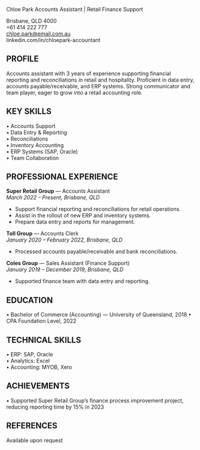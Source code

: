 Chloe Park
Accounts Assistant | Retail Finance Support

Brisbane, QLD 4000  
+61 414 222 777  
chloe.park@email.com.au  
linkedin.com/in/chloepark-accountant

## PROFILE

Accounts assistant with 3 years of experience supporting financial reporting and reconciliations in retail and hospitality. Proficient in data entry, accounts payable/receivable, and ERP systems. Strong communicator and team player, eager to grow into a retail accounting role.

## KEY SKILLS

• Accounts Support  
• Data Entry & Reporting  
• Reconciliations  
• Inventory Accounting  
• ERP Systems (SAP, Oracle)  
• Team Collaboration

## PROFESSIONAL EXPERIENCE

**Super Retail Group** — Accounts Assistant  
_March 2022 – Present, Brisbane, QLD_

- Support financial reporting and reconciliations for retail operations.
- Assist in the rollout of new ERP and inventory systems.
- Prepare data entry and reports for management.

**Toll Group** — Accounts Clerk  
_January 2020 – February 2022, Brisbane, QLD_

- Processed accounts payable/receivable and bank reconciliations.

**Coles Group** — Sales Assistant (Finance Support)  
_January 2019 – December 2019, Brisbane, QLD_

- Supported finance team with data entry and reporting.

## EDUCATION

• Bachelor of Commerce (Accounting) — University of Queensland, 2018
• CPA Foundation Level, 2022

## TECHNICAL SKILLS

• ERP: SAP, Oracle  
• Analytics: Excel  
• Accounting: MYOB, Xero

## ACHIEVEMENTS

• Supported Super Retail Group’s finance process improvement project, reducing reporting time by 15% in 2023

## REFERENCES

Available upon request
